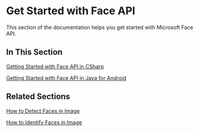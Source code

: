 
# Get Started with Face API

This section of the documentation helps you get started with Microsoft Face API.

## In This Section
[Getting Started with Face API in CSharp](GettingStartedwithFaceAPIinCSharp.md)

[Getting Started with Face API in Java for Android](GettingStartedwithFaceAPIinJavaforAndroid.md)


## Related Sections
[How to Detect Faces in Image](./HowtoDetectFacesinImage.md)

[How to Identify Faces in Image](./HowtoIdentifyFacesinImage.md)
